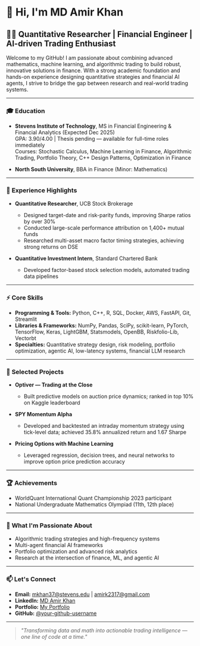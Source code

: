 # 👋 Hi, I'm MD Amir Khan

## 🧑‍💻 Quantitative Researcher | Financial Engineer | AI-driven Trading Enthusiast

Welcome to my GitHub! I am passionate about combining advanced mathematics, machine learning, and algorithmic trading to build robust, innovative solutions in finance. With a strong academic foundation and hands-on experience designing quantitative strategies and financial AI agents, I strive to bridge the gap between research and real-world trading systems.

---

### 🎓 **Education**

- **Stevens Institute of Technology**, MS in Financial Engineering & Financial Analytics (Expected Dec 2025)  
  GPA: 3.90/4.00 | Thesis pending — available for full-time roles immediately  
  Courses: Stochastic Calculus, Machine Learning in Finance, Algorithmic Trading, Portfolio Theory, C++ Design Patterns, Optimization in Finance

- **North South University**, BBA in Finance (Minor: Mathematics)

---

### 💼 **Experience Highlights**

- **Quantitative Researcher**, UCB Stock Brokerage
  - Designed target-date and risk-parity funds, improving Sharpe ratios by over 30%
  - Conducted large-scale performance attribution on 1,400+ mutual funds
  - Researched multi-asset macro factor timing strategies, achieving strong returns on DSE

- **Quantitative Investment Intern**, Standard Chartered Bank
  - Developed factor-based stock selection models, automated trading data pipelines

---

### ⚡ **Core Skills**

- **Programming & Tools:** Python, C++, R, SQL, Docker, AWS, FastAPI, Git, Streamlit
- **Libraries & Frameworks:** NumPy, Pandas, SciPy, scikit-learn, PyTorch, TensorFlow, Keras, LightGBM, Statsmodels, OpenBB, Riskfolio-Lib, Vectorbt
- **Specialties:** Quantitative strategy design, risk modeling, portfolio optimization, agentic AI, low-latency systems, financial LLM research

---

### 🔬 **Selected Projects**

- **Optiver — Trading at the Close**
  - Built predictive models on auction price dynamics; ranked in top 10% on Kaggle leaderboard

- **SPY Momentum Alpha**
  - Developed and backtested an intraday momentum strategy using tick-level data; achieved 35.8% annualized return and 1.67 Sharpe

- **Pricing Options with Machine Learning**
  - Leveraged regression, decision trees, and neural networks to improve option price prediction accuracy

---

### 🏆 **Achievements**

- WorldQuant International Quant Championship 2023 participant
- National Undergraduate Mathematics Olympiad (11th, 12th place)

---

### 🌟 **What I'm Passionate About**

- Algorithmic trading strategies and high-frequency systems
- Multi-agent financial AI frameworks
- Portfolio optimization and advanced risk analytics
- Research at the intersection of finance, ML, and agentic AI

---

### 📫 **Let's Connect**

- **Email:** mkhan37@stevens.edu | amirk2317@gmail.com
- **LinkedIn:** [MD Amir Khan](https://www.linkedin.com/in/your-link)
- **Portfolio:** [My Portfolio](https://your-portfolio-link.com)
- **GitHub:** [@your-github-username](https://github.com/your-github-username)

---

> *"Transforming data and math into actionable trading intelligence — one line of code at a time."*


